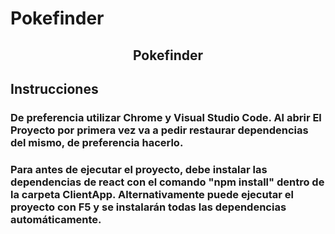 # Pokefinder
<p align="center">
<h2 align="center">Pokefinder</h2>
</p>

## Instrucciones
### De preferencia utilizar Chrome y Visual Studio Code. Al abrir El Proyecto por primera vez va a pedir restaurar dependencias del mismo, de preferencia hacerlo. 
### Para antes de ejecutar el proyecto, debe instalar las dependencias de react con el comando "npm install" dentro de la carpeta ClientApp. Alternativamente puede ejecutar el proyecto con F5 y se instalarán todas las dependencias automáticamente.
